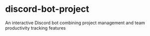 # discord-bot-project
An interactive Discord bot combining project management and team productivity tracking features
